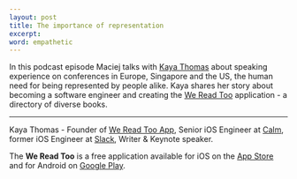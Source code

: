 ```yaml
---
layout: post
title: The importance of representation
excerpt: 
word: empathetic
---
```


In this podcast episode Maciej talks with [Kaya Thomas](https://twitter.com/kthomas901) about speaking experience on conferences in Europe, Singapore and the US, the human need for being represented by people alike. Kaya shares her story about becoming a software engineer and creating the [We Read Too](https://apps.apple.com/us/app/we-read-too/id908782619) application - a directory of diverse books.

---

Kaya Thomas - Founder of [We Read Too App](https://twitter.com/WeReadTooApp), Senior iOS Engineer at [Calm](https://twitter.com/calm), former iOS Engineer at [Slack](https://twitter.com/slackhq), Writer & Keynote speaker.

The **We Read Too** is a free application available for iOS on the [App Store](https://apps.apple.com/us/app/we-read-too/id908782619) and for Android on [Google Play](https://play.google.com/store/apps/details?id=com.wereadtoo.android.app).
